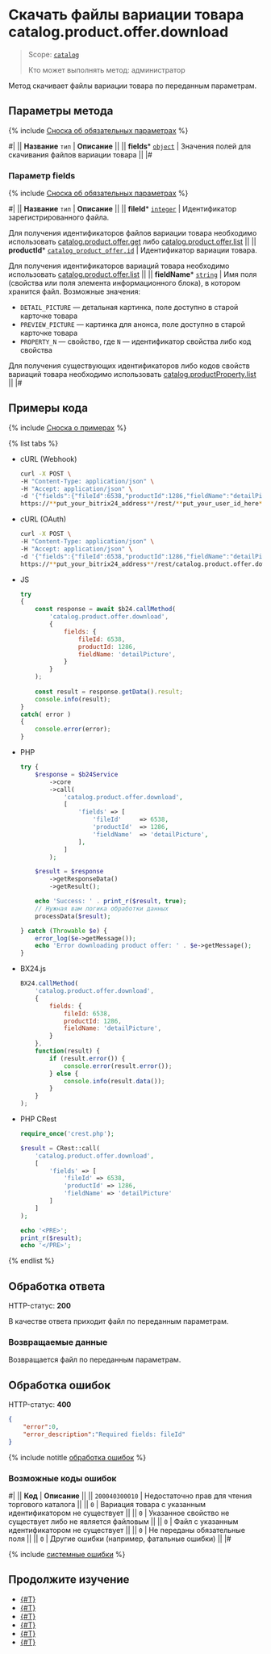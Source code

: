 # Скачать файлы вариации товара catalog.product.offer.download

> Scope: [`catalog`](../../../scopes/permissions.md)
>
> Кто может выполнять метод: администратор

Метод скачивает файлы вариации товара по переданным параметрам. 

## Параметры метода

{% include [Сноска об обязательных параметрах](../../../../_includes/required.md) %}

#|
|| **Название**
`тип` | **Описание** ||
|| **fields***
[`object`](../../../data-types.md) | Значения полей для скачивания файлов вариации товара ||
|#

### Параметр fields

{% include [Сноска об обязательных параметрах](../../../../_includes/required.md) %}

#|
|| **Название**
`тип` | **Описание** ||
|| **fileId***
[`integer`](../../../data-types.md) | Идентификатор зарегистрированного файла.

Для получения идентификаторов файлов вариации товара необходимо использовать [catalog.product.offer.get](./catalog-product-offer-get.md) либо [catalog.product.offer.list](./catalog-product-offer-list.md)
||
|| **productId***
[`catalog_product_offer.id`](../../data-types.md#catalog_product_offer) | Идентификатор вариации товара.

Для получения идентификаторов вариаций товара необходимо использовать [catalog.product.offer.list](./catalog-product-offer-list.md)
||
|| **fieldName***
[`string`](../../../data-types.md) | Имя поля (свойства или поля элемента информационного блока), в котором хранится файл. Возможные значения:
- `DETAIL_PICTURE` — детальная картинка, поле доступно в старой карточке товара
- `PREVIEW_PICTURE` — картинка для анонса, поле доступно в старой карточке товара
- `PROPERTY_N` — свойство, где `N` — идентификатор свойства либо код свойства

Для получения существующих идентификаторов либо кодов свойств вариаций товара необходимо использовать [catalog.productProperty.list](../../product-property/catalog-product-property-list.md)
||
|#

## Примеры кода

{% include [Сноска о примерах](../../../../_includes/examples.md) %}

{% list tabs %}

- cURL (Webhook)

    ```bash
    curl -X POST \
    -H "Content-Type: application/json" \
    -H "Accept: application/json" \
    -d '{"fields":{"fileId":6538,"productId":1286,"fieldName":"detailPicture"}}' \
    https://**put_your_bitrix24_address**/rest/**put_your_user_id_here**/**put_your_webbhook_here**/catalog.product.offer.download
    ```

- cURL (OAuth)

    ```bash
    curl -X POST \
    -H "Content-Type: application/json" \
    -H "Accept: application/json" \
    -d '{"fields":{"fileId":6538,"productId":1286,"fieldName":"detailPicture"},"auth":"**put_access_token_here**"}' \
    https://**put_your_bitrix24_address**/rest/catalog.product.offer.download
    ```

- JS


    ```js
    try
    {
    	const response = await $b24.callMethod(
    		'catalog.product.offer.download',
    		{
    			fields: {
    				fileId: 6538,
    				productId: 1286,
    				fieldName: 'detailPicture',
    			}
    		}
    	);
    	
    	const result = response.getData().result;
    	console.info(result);
    }
    catch( error )
    {
    	console.error(error);
    }
    ```

- PHP


    ```php
    try {
        $response = $b24Service
            ->core
            ->call(
                'catalog.product.offer.download',
                [
                    'fields' => [
                        'fileId'     => 6538,
                        'productId'  => 1286,
                        'fieldName'  => 'detailPicture',
                    ],
                ]
            );
    
        $result = $response
            ->getResponseData()
            ->getResult();
    
        echo 'Success: ' . print_r($result, true);
        // Нужная вам логика обработки данных
        processData($result);
    
    } catch (Throwable $e) {
        error_log($e->getMessage());
        echo 'Error downloading product offer: ' . $e->getMessage();
    }
    ```

- BX24.js

    ```js
    BX24.callMethod(
        'catalog.product.offer.download',
        {
            fields: {
                fileId: 6538,
                productId: 1286,
                fieldName: 'detailPicture',
            }
        },
        function(result) {
            if (result.error()) {
                console.error(result.error());
            } else {
                console.info(result.data());
            }
        }
    );
    ```

- PHP CRest

    ```php
    require_once('crest.php');

    $result = CRest::call(
        'catalog.product.offer.download',
        [
            'fields' => [
                'fileId' => 6538,
                'productId' => 1286,
                'fieldName' => 'detailPicture'
            ]
        ]
    );

    echo '<PRE>';
    print_r($result);
    echo '</PRE>';
    ```

{% endlist %}

## Обработка ответа

HTTP-статус: **200**

В качестве ответа приходит файл по переданным параметрам.

### Возвращаемые данные

Возвращается файл по переданным параметрам.

## Обработка ошибок

HTTP-статус: **400**

```json
{	
    "error":0,
    "error_description":"Required fields: fileId"
}
```

{% include notitle [обработка ошибок](../../../../_includes/error-info.md) %}

### Возможные коды ошибок

#|
|| **Код** | **Описание** ||
|| `200040300010` | Недостаточно прав для чтения торгового каталога
|| 
|| `0` | Вариация товара с указанным идентификатором не существует
|| 
|| `0` | Указанное свойство не существует либо не является файловым
|| 
|| `0` | Файл с указанным идентификатором не существует
|| 
|| `0` | Не переданы обязательные поля
|| 
|| `0` | Другие ошибки (например, фатальные ошибки)
|| 
|#

{% include [системные ошибки](../../../../_includes/system-errors.md) %}

## Продолжите изучение

- [{#T}](./catalog-product-offer-add.md)
- [{#T}](./catalog-product-offer-update.md)
- [{#T}](./catalog-product-offer-get.md)
- [{#T}](./catalog-product-offer-list.md)
- [{#T}](./catalog-product-offer-delete.md)
- [{#T}](./catalog-product-offer-get-fields-by-filter.md)